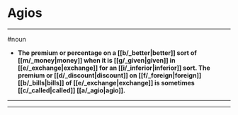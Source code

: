 # Agios
---
#noun
- **The premium or percentage on a [[b/_better|better]] sort of [[m/_money|money]] when it is [[g/_given|given]] in [[e/_exchange|exchange]] for an [[i/_inferior|inferior]] sort. The premium or [[d/_discount|discount]] on [[f/_foreign|foreign]] [[b/_bills|bills]] of [[e/_exchange|exchange]] is sometimes [[c/_called|called]] [[a/_agio|agio]].**
---
---
